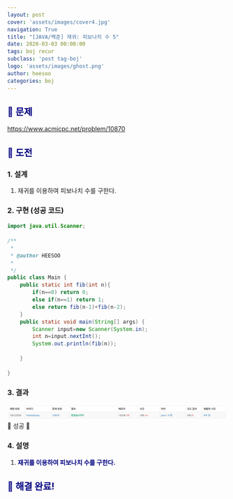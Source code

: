 ```yaml
---
layout: post
cover: 'assets/images/cover4.jpg'
navigation: True
title: "[JAVA/백준] 재귀: 피보나치 수 5"
date: 2020-03-03 00:00:00
tags: boj recur
subclass: 'post tag-boj'
logo: 'assets/images/ghost.png'
author: heesoo
categories: boj
---
```

## <span style="color:navy">👀 문제</span>
<https://www.acmicpc.net/problem/10870>

## <span style="color:navy">👊 도전</span>

### 1. 설계
1. 재귀를 이용하여 피보나치 수를 구한다.

### 2. 구현 (성공 코드)
```java
import java.util.Scanner;

/**
 * 
 * @author HEESOO
 *
 */
public class Main {
	public static int fib(int n){
		if(n==0) return 0;
		else if(n==1) return 1;
		else return fib(n-1)+fib(n-2);		
	}
	public static void main(String[] args) {
		Scanner input=new Scanner(System.in);
		int n=input.nextInt();
		System.out.println(fib(n));
		
	}
	
}

 ```

### 3. 결과
![실행결과](./assets/images/200303_9.PNG)
🤟 성공 🤟

### 4. 설명
1. **<span style="color:navy">재귀를 이용하여 피보나치 수를 구한다.</span>**

## <span style="color:navy">👏 해결 완료!</span>
